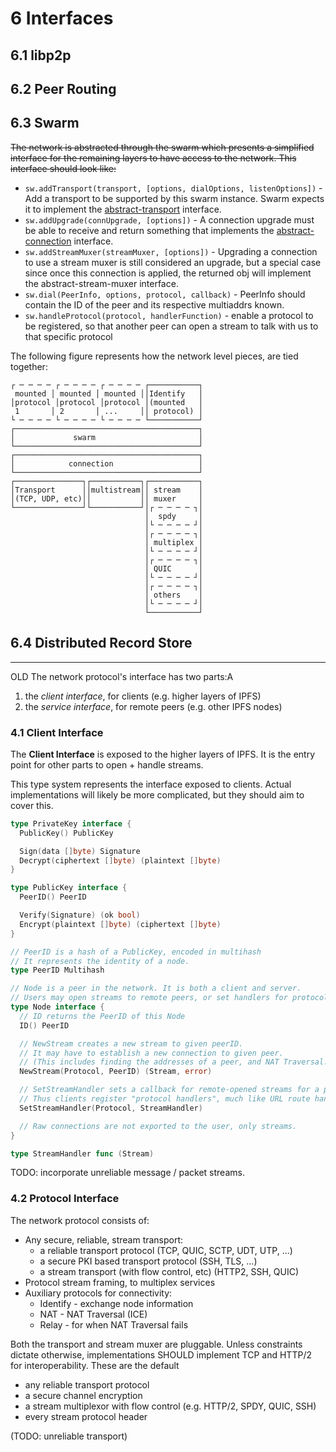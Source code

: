 6 Interfaces
============

## 6.1 libp2p

## 6.2 Peer Routing

## 6.3 Swarm

~~The network is abstracted through the swarm which presents a simplified interface for the remaining layers to have access to the network. This interface should look like:~~

- `sw.addTransport(transport, [options, dialOptions, listenOptions])` - Add a transport to be supported by this swarm instance. Swarm expects it to implement the [abstract-transport](https://github.com/diasdavid/abstract-transport) interface.
- `sw.addUpgrade(connUpgrade, [options])` - A connection upgrade must be able to receive and return something that implements the [abstract-connection](https://github.com/diasdavid/abstract-connection) interface.
- `sw.addStreamMuxer(streamMuxer, [options])` - Upgrading a connection to use a stream muxer is still considered an upgrade, but a special case since once this connection is applied, the returned obj will implement the abstract-stream-muxer interface.
- `sw.dial(PeerInfo, options, protocol, callback)` - PeerInfo should contain the ID of the peer and its respective multiaddrs known.
- `sw.handleProtocol(protocol, handlerFunction)` - enable a protocol to be registered, so that another peer can open a stream to talk with us to that specific protocol

The following figure represents how the network level pieces, are tied together:

```
┌ ─ ─ ─ ─ ┌ ─ ─ ─ ─ ┌ ─ ─ ─ ─ ┌───────────┐
 mounted │ mounted │ mounted ││Identify   │
│protocol │protocol │protocol │(mounted   │
 1       │ 2       │ ...     ││ protocol) │
└ ─ ─ ─ ─ └ ─ ─ ─ ─ └ ─ ─ ─ ─ └───────────┘
┌─────────────────────────────────────────┐
│             swarm                       │
└─────────────────────────────────────────┘
┌─────────────────────────────────────────┐
│            connection                   │
└─────────────────────────────────────────┘
┌───────────────┐┌───────────┐┌───────────┐
│Transport      ││multistream││ stream    │
│(TCP, UDP, etc)││           ││ muxer     │
└───────────────┘└───────────┘│┌ ─ ─ ─ ─ ┐│
                              │  spdy     │
                              │└ ─ ─ ─ ─ ┘│
                              │┌ ─ ─ ─ ─ ┐│
                              │ multiplex │
                              │└ ─ ─ ─ ─ ┘│
                              │┌ ─ ─ ─ ─ ┐│
                              │ QUIC      │
                              │└ ─ ─ ─ ─ ┘│
                              │┌ ─ ─ ─ ─ ┐│
                              │ others    │
                              │└ ─ ─ ─ ─ ┘│
                              └───────────┘
```

## 6.4 Distributed Record Store








----------------------------
OLD 
The network protocol's interface has two parts:A

1. the _client interface_, for clients (e.g. higher layers of IPFS)
2. the _service interface_, for remote peers (e.g. other IPFS nodes)

### 4.1 Client Interface

The **Client Interface** is exposed to the higher layers of IPFS. It is the entry point for other parts to open + handle streams.

This type system represents the interface exposed to clients. Actual implementations will likely be more complicated, but they should aim to cover this.

```go
type PrivateKey interface {
  PublicKey() PublicKey

  Sign(data []byte) Signature
  Decrypt(ciphertext []byte) (plaintext []byte)
}

type PublicKey interface {
  PeerID() PeerID

  Verify(Signature) (ok bool)
  Encrypt(plaintext []byte) (ciphertext []byte)
}

// PeerID is a hash of a PublicKey, encoded in multihash
// It represents the identity of a node.
type PeerID Multihash

// Node is a peer in the network. It is both a client and server.
// Users may open streams to remote peers, or set handlers for protocols.
type Node interface {
  // ID returns the PeerID of this Node
  ID() PeerID

  // NewStream creates a new stream to given peerID.
  // It may have to establish a new connection to given peer.
  // (This includes finding the addresses of a peer, and NAT Traversal.)
  NewStream(Protocol, PeerID) (Stream, error)

  // SetStreamHandler sets a callback for remote-opened streams for a protocol
  // Thus clients register "protocol handlers", much like URL route handlers
  SetStreamHandler(Protocol, StreamHandler)

  // Raw connections are not exported to the user, only streams.
}

type StreamHandler func (Stream)
```

TODO: incorporate unreliable message / packet streams.

### 4.2 Protocol Interface

The network protocol consists of:

- Any secure, reliable, stream transport:
  - a reliable transport protocol (TCP, QUIC, SCTP, UDT, UTP, ...)
  - a secure PKI based transport protocol (SSH, TLS, ...)
  - a stream transport (with flow control, etc) (HTTP2, SSH, QUIC)
- Protocol stream framing, to multiplex services
- Auxiliary protocols for connectivity:
  - Identify - exchange node information
  - NAT - NAT Traversal (ICE)
  - Relay - for when NAT Traversal fails

Both the transport and stream muxer are pluggable. Unless
constraints dictate otherwise, implementations SHOULD implement TCP and HTTP/2
for interoperability. These are the default

- any reliable transport protocol
- a secure channel encryption
- a stream multiplexor with flow control (e.g. HTTP/2, SPDY, QUIC, SSH)
- every stream protocol header

(TODO: unreliable transport)


